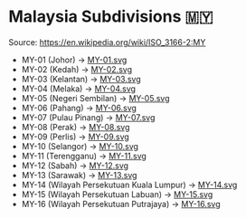# Malaysia Subdivisions 🇲🇾

Source: https://en.wikipedia.org/wiki/ISO_3166-2:MY

* MY-01 (Johor) -> [MY-01.svg](https://github.com/amckenna41/iso3166-flag-icons/blob/main/iso3166-2-icons/MY/MY-01.svg)
* MY-02 (Kedah) -> [MY-02.svg](https://github.com/amckenna41/iso3166-flag-icons/blob/main/iso3166-2-icons/MY/MY-02.svg)
* MY-03 (Kelantan) -> [MY-03.svg](https://github.com/amckenna41/iso3166-flag-icons/blob/main/iso3166-2-icons/MY/MY-03.svg)
* MY-04 (Melaka) -> [MY-04.svg](https://github.com/amckenna41/iso3166-flag-icons/blob/main/iso3166-2-icons/MY/MY-04.svg)
* MY-05 (Negeri Sembilan) -> [MY-05.svg](https://github.com/amckenna41/iso3166-flag-icons/blob/main/iso3166-2-icons/MY/MY-05.svg)
* MY-06 (Pahang) -> [MY-06.svg](https://github.com/amckenna41/iso3166-flag-icons/blob/main/iso3166-2-icons/MY/MY-06.svg)
* MY-07 (Pulau Pinang) -> [MY-07.svg](https://github.com/amckenna41/iso3166-flag-icons/blob/main/iso3166-2-icons/MY/MY-07.svg)
* MY-08 (Perak) -> [MY-08.svg](https://github.com/amckenna41/iso3166-flag-icons/blob/main/iso3166-2-icons/MY/MY-08.svg)
* MY-09 (Perlis) -> [MY-09.svg](https://github.com/amckenna41/iso3166-flag-icons/blob/main/iso3166-2-icons/MY/MY-09.svg)
* MY-10 (Selangor) -> [MY-10.svg](https://github.com/amckenna41/iso3166-flag-icons/blob/main/iso3166-2-icons/MY/MY-10.svg)
* MY-11 (Terengganu) -> [MY-11.svg](https://github.com/amckenna41/iso3166-flag-icons/blob/main/iso3166-2-icons/MY/MY-11.svg)
* MY-12 (Sabah) -> [MY-12.svg](https://github.com/amckenna41/iso3166-flag-icons/blob/main/iso3166-2-icons/MY/MY-12.svg)
* MY-13 (Sarawak) -> [MY-13.svg](https://github.com/amckenna41/iso3166-flag-icons/blob/main/iso3166-2-icons/MY/MY-13.svg)
* MY-14 (Wilayah Persekutuan Kuala Lumpur) -> [MY-14.svg](https://github.com/amckenna41/iso3166-flag-icons/blob/main/iso3166-2-icons/MY/MY-14.svg)
* MY-15 (Wilayah Persekutuan Labuan) -> [MY-15.svg](https://github.com/amckenna41/iso3166-flag-icons/blob/main/iso3166-2-icons/MY/MY-15.svg)
* MY-16 (Wilayah Persekutuan Putrajaya) -> [MY-16.svg](https://github.com/amckenna41/iso3166-flag-icons/blob/main/iso3166-2-icons/MY/MY-16.svg)
